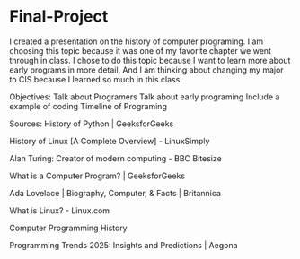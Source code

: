 # Final-Project

I created a presentation on the history of computer programing. I am
choosing this topic because it was one of my favorite chapter we went through in class.
I chose to do this topic because I want to learn more about early programs in more
detail. And I am thinking about changing my major to CIS because I learned so much in
this class.

Objectives:
Talk about Programers
Talk about early programing
Include a example of coding 
Timeline of Programing

Sources:
History of Python | GeeksforGeeks

History of Linux [A Complete Overview] - LinuxSimply

Alan Turing: Creator of modern computing - BBC Bitesize

What is a Computer Program? | GeeksforGeeks

Ada Lovelace | Biography, Computer, & Facts | Britannica

What is Linux? - Linux.com

Computer Programming History

Programming Trends 2025: Insights and Predictions | Aegona
